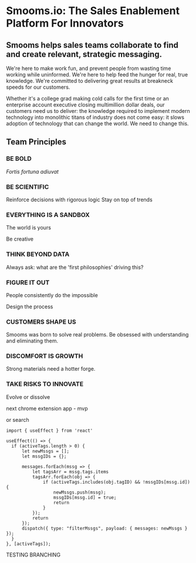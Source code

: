 <h1>Smooms.io: The Sales Enablement Platform For Innovators</h1>
<h2>Smooms helps sales teams collaborate to find and create relevant, strategic messaging.</h2>

We're here to make work fun, and prevent people from wasting time working while uninformed. We're here to help feed the hunger for real, true knowledge. We're committed to delivering great results at breakneck speeds for our customers.

Whether it's a college grad making cold calls for the first time or an enterprise account executive closing multimillion dollar deals, our customers need us to deliver: the knowledge required to implement modern technology into monolithic titans of industry does not come easy: it slows adoption of technology that can change the world. We need to change this. 



<h2>Team Principles</h2>
<h3>BE BOLD</h3>
<i>Fortis fortuna adiuvat</i>
<h3>BE SCIENTIFIC</h3>
Reinforce decisions with rigorous logic
Stay on top of trends

<h3>EVERYTHING IS A SANDBOX</h3>
The world is yours

Be creative
<h3>THINK BEYOND DATA</h4>
Always ask: what are the 'first philosophies' driving this?
<h3>FIGURE IT OUT</h3>
People consistently do the impossible


Design the process
<h3>CUSTOMERS SHAPE US</h3>
Smooms was born to solve real problems. Be obsessed with understanding and eliminating them.
<h3>DISCOMFORT IS GROWTH</h3>
Strong materials need a hotter forge.
<h3>TAKE RISKS TO INNOVATE</h3>
Evolve or dissolve




next chrome extension app - mvp

or search

```
import { useEffect } from 'react'

useEffect(() => {
  if (activeTags.length > 0) {
      let newMssgs = [];
      let mssgIDs = {};

      messages.forEach(mssg => {
          let tagsArr = mssg.tags.items
          tagsArr.forEach(obj => {
              if (activeTags.includes(obj.tagID) && !mssgIDs[mssg.id]) {
                  newMssgs.push(mssg);
                  mssgIDs[mssg.id] = true;
                  return
              }
          });
          return
      });
      dispatch({ type: "filterMssgs", payload: { messages: newMssgs } });
  }
}, [activeTags]);
```

TESTING BRANCHING
